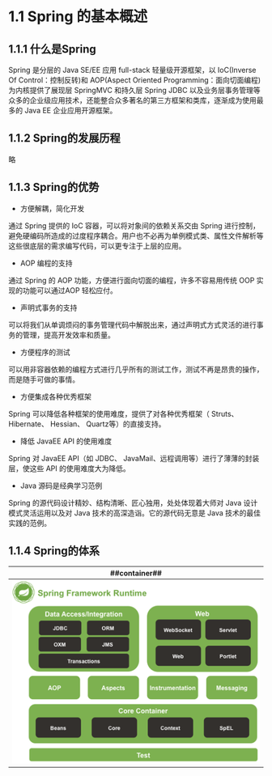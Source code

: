 # 1.1 Spring 的基本概述
## 1.1.1 什么是Spring 
Spring 是分层的 Java SE/EE 应用 full-stack 轻量级开源框架，以 IoC(Inverse Of Control：控制反转)和 AOP(Aspect Oriented Programming：面向切面编程)为内核提供了展现层 SpringMVC 和持久层 Spring JDBC 以及业务层事务管理等众多的企业级应用技术，还能整合众多著名的第三方框架和类库，逐渐成为使用最多的 Java EE 企业应用开源框架。

## 1.1.2 Spring的发展历程
略

## 1.1.3 Spring的优势
- 方便解耦，简化开发

通过 Spring 提供的 IoC 容器，可以将对象间的依赖关系交由 Spring 进行控制，避免硬编码所造成的过度程序耦合。用户也不必再为单例模式类、属性文件解析等这些很底层的需求编写代码，可以更专注于上层的应用。

- AOP 编程的支持

通过 Spring 的 AOP 功能，方便进行面向切面的编程，许多不容易用传统 OOP 实现的功能可以通过AOP 轻松应付。

- 声明式事务的支持

可以将我们从单调烦闷的事务管理代码中解脱出来，通过声明式方式灵活的进行事务的管理，提高开发效率和质量。

- 方便程序的测试

可以用非容器依赖的编程方式进行几乎所有的测试工作，测试不再是昂贵的操作，而是随手可做的事情。

- 方便集成各种优秀框架

Spring 可以降低各种框架的使用难度，提供了对各种优秀框架（ Struts、 Hibernate、 Hessian、 Quartz等）的直接支持。

- 降低 JavaEE API 的使用难度

Spring 对 JavaEE API（如 JDBC、 JavaMail、远程调用等）进行了薄薄的封装层，使这些 API 的使用难度大为降低。

- Java 源码是经典学习范例

Spring 的源代码设计精妙、结构清晰、匠心独用，处处体现着大师对 Java 设计模式灵活运用以及对 Java 技术的高深造诣。它的源代码无意是 Java 技术的最佳实践的范例。

## 1.1.4 Spring的体系

| ##container## |
|:--:|
|![Clip_2024-06-04_17-25-13.png ##w600##](./Clip_2024-06-04_17-25-13.png)|